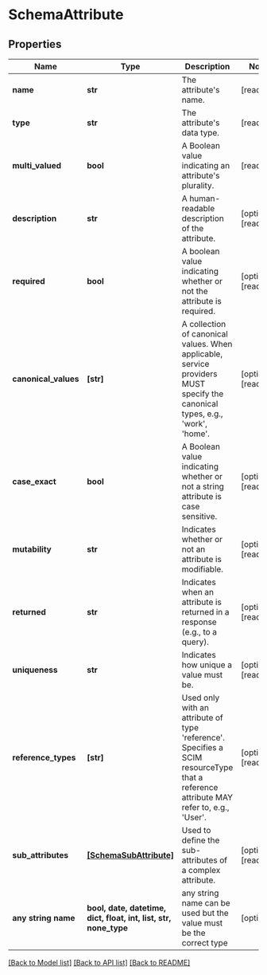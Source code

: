 # SchemaAttribute


## Properties
Name | Type | Description | Notes
------------ | ------------- | ------------- | -------------
**name** | **str** | The attribute&#39;s name. | [readonly] 
**type** | **str** | The attribute&#39;s data type. | [readonly] 
**multi_valued** | **bool** | A Boolean value indicating an attribute&#39;s plurality. | [readonly] 
**description** | **str** | A human-readable description of the attribute. | [optional] [readonly] 
**required** | **bool** | A boolean value indicating whether or not the attribute is required. | [optional] [readonly] 
**canonical_values** | **[str]** | A collection of canonical values.  When applicable, service providers MUST specify the canonical types, e.g.,  &#39;work&#39;, &#39;home&#39;. | [optional] [readonly] 
**case_exact** | **bool** | A Boolean value indicating whether or not a string attribute is case sensitive. | [optional] [readonly] 
**mutability** | **str** | Indicates whether or not an attribute is modifiable. | [optional] [readonly] 
**returned** | **str** | Indicates when an attribute is returned in a response (e.g., to a query). | [optional] [readonly] 
**uniqueness** | **str** | Indicates how unique a value must be. | [optional] [readonly] 
**reference_types** | **[str]** | Used only with an attribute of type &#39;reference&#39;.  Specifies a SCIM resourceType that a reference attribute MAY refer to, e.g., &#39;User&#39;. | [optional] [readonly] 
**sub_attributes** | [**[SchemaSubAttribute]**](SchemaSubAttribute.md) | Used to define the sub-attributes of a complex attribute. | [optional] [readonly] 
**any string name** | **bool, date, datetime, dict, float, int, list, str, none_type** | any string name can be used but the value must be the correct type | [optional]

[[Back to Model list]](../README.md#documentation-for-models) [[Back to API list]](../README.md#documentation-for-api-endpoints) [[Back to README]](../README.md)


